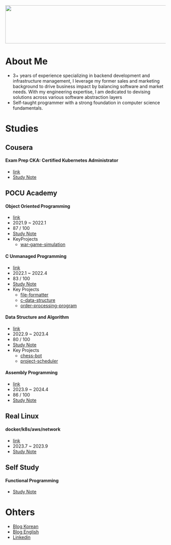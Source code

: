 <a href="https://github.com/devxb/gitanimals">
  <img src="https://render.gitanimals.org/lines/valentin1235" width="1000" height="120"/>
</a>

# About Me
- 3+ years of experience specializing in backend development and infrastructure management, I leverage my former sales and marketing background to drive business impact by balancing software and market needs. With my engineering expertise, I am dedicated to devising solutions across various software abstraction layers
- Self-taught programmer with a strong foundation in computer science fundamentals.

# Studies
## Cousera
#### Exam Prep CKA: Certified Kubernetes Administrator
- [link](https://www.coursera.org/learn/exam-prep-cka-certified-kubernetes-administrator)
- [Study Note](https://www.notion.so/cka-certificated-kubernetes-af2216bae9a34ed2bf66d8ff3720344d)

## POCU Academy
#### Object Oriented Programming
- [link](https://pocu.academy/ko/Courses/COMP2500)
- 2021.9 ~ 2022.1
- 87 / 100
- [Study Note](https://tranquil-meteoroid-d7c.notion.site/Java-886b3aebe5f8465491ce1146ca39d3bb?pvs=4)
- KeyProjects
  - [war-game-simulation](https://github.com/valentin1235/war-game-simulation)

#### C Unmanaged Programming
- [link](https://pocu.academy/ko/Courses/COMP2200)
- 2022.1 ~ 2022.4
- 83 / 100
- [Study Note](https://tranquil-meteoroid-d7c.notion.site/C-1b909e0a3b2b4c34bdd9a5abf807dcc4?pvs=4)
- Key Projects
  - [file-formatter](https://github.com/valentin1235/file-formatter)
  - [c-data-structure](https://github.com/valentin1235/c-data-structure)
  - [order-processing-program](https://github.com/valentin1235/order-processing-program)

#### Data Structure and Algorithm
- [link](https://pocu.academy/ko/Courses/COMP3500)
- 2022.9 ~ 2023.4
- 80 / 100
- [Study Note](https://tranquil-meteoroid-d7c.notion.site/Java-956a07bed6754c648329add0782c64c8?pvs=4)
- Key Projects
  - [chess-bot](https://github.com/valentin1235/chess-bot/blob/main/README.md)
  - [project-scheduler](https://github.com/valentin1235/project-scheduler)

#### Assembly Programming
- [link](https://pocu.academy/ko/Courses/COMP2300)
- 2023.9 ~ 2024.4
- 86 / 100
- [Study Note](https://tranquil-meteoroid-d7c.notion.site/243d5136c1084aa1b4c26036cd161081?pvs=4)

## Real Linux
#### docker/k8s/aws/network
- [link](https://reallinux.co.kr/course/se_network)
- 2023.7 ~ 2023.9
- [Study Note](https://tranquil-meteoroid-d7c.notion.site/k8s-AWS-82a2112ca9114cd9bc50036a83f74274?pvs=4)

## Self Study
#### Functional Programming
- [Study Note](https://tranquil-meteoroid-d7c.notion.site/c0515a2e014843fd9d7a372704823c7a?pvs=4)

# Ohters
- [Blog Korean](https://velog.io/@valentin123)
- [Blog English](https://medium.com/@valentin1679918)
- [Linkedin](https://www.linkedin.com/in/heechul-yoon-85b154165/)
